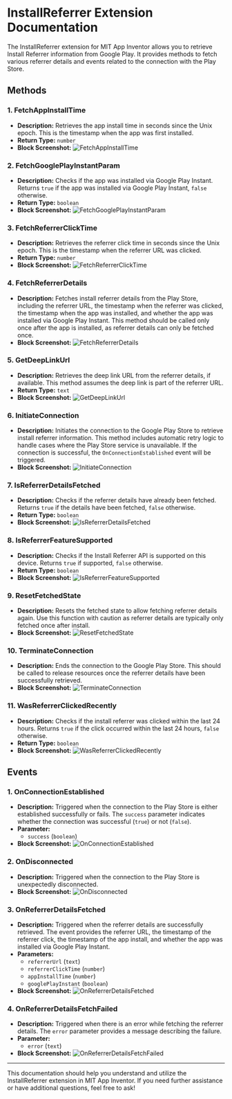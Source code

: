 
# InstallReferrer Extension Documentation

The InstallReferrer extension for MIT App Inventor allows you to retrieve Install Referrer information from Google Play. It provides methods to fetch various referrer details and events related to the connection with the Play Store.

## Methods

### 1. **FetchAppInstallTime**

- **Description:** Retrieves the app install time in seconds since the Unix epoch. This is the timestamp when the app was first installed.
- **Return Type:** `number`
- **Block Screenshot:**
  ![FetchAppInstallTime](https://i.postimg.cc/FzssX63M/Fetch-App-Install-Time-Block.png)

### 2. **FetchGooglePlayInstantParam**

- **Description:** Checks if the app was installed via Google Play Instant. Returns `true` if the app was installed via Google Play Instant, `false` otherwise.
- **Return Type:** `boolean`
- **Block Screenshot:**
  ![FetchGooglePlayInstantParam](https://i.postimg.cc/Y0n2rxxh/Fetch-Google-Play-Instant-Param-Block.png)

### 3. **FetchReferrerClickTime**

- **Description:** Retrieves the referrer click time in seconds since the Unix epoch. This is the timestamp when the referrer URL was clicked.
- **Return Type:** `number`
- **Block Screenshot:**
  ![FetchReferrerClickTime](https://i.postimg.cc/1RJ3r9Zs/Fetch-Referrer-Click-Time-Block.png)

### 4. **FetchReferrerDetails**

- **Description:** Fetches install referrer details from the Play Store, including the referrer URL, the timestamp when the referrer was clicked, the timestamp when the app was installed, and whether the app was installed via Google Play Instant. This method should be called only once after the app is installed, as referrer details can only be fetched once.
- **Block Screenshot:**
  ![FetchReferrerDetails](https://i.postimg.cc/0245hcQ4/Fetch-Referrer-Details-Block.png)

### 5. **GetDeepLinkUrl**

- **Description:** Retrieves the deep link URL from the referrer details, if available. This method assumes the deep link is part of the referrer URL.
- **Return Type:** `text`
- **Block Screenshot:**
  ![GetDeepLinkUrl](https://i.postimg.cc/GhthMZcY/Get-Deep-Link-Url-Block.png)

### 6. **InitiateConnection**

- **Description:** Initiates the connection to the Google Play Store to retrieve install referrer information. This method includes automatic retry logic to handle cases where the Play Store service is unavailable. If the connection is successful, the `OnConnectionEstablished` event will be triggered.
- **Block Screenshot:**
  ![InitiateConnection](https://i.postimg.cc/Hk7WmX8k/Initiate-Connection-Block.png)

### 7. **IsReferrerDetailsFetched**

- **Description:** Checks if the referrer details have already been fetched. Returns `true` if the details have been fetched, `false` otherwise.
- **Return Type:** `boolean`
- **Block Screenshot:**
  ![IsReferrerDetailsFetched](https://i.postimg.cc/7L8HZhSM/Is-Referrer-Details-Fetched-Block.png)

### 8. **IsReferrerFeatureSupported**

- **Description:** Checks if the Install Referrer API is supported on this device. Returns `true` if supported, `false` otherwise.
- **Return Type:** `boolean`
- **Block Screenshot:**
  ![IsReferrerFeatureSupported](https://i.postimg.cc/YS6pG73c/Is-Referrer-Feature-Supported-Block.png)

### 9. **ResetFetchedState**

- **Description:** Resets the fetched state to allow fetching referrer details again. Use this function with caution as referrer details are typically only fetched once after install.
- **Block Screenshot:**
  ![ResetFetchedState](https://i.postimg.cc/YqDjMtXb/Reset-Fetched-State-Block.png)

### 10. **TerminateConnection**

- **Description:** Ends the connection to the Google Play Store. This should be called to release resources once the referrer details have been successfully retrieved.
- **Block Screenshot:**
  ![TerminateConnection](https://i.postimg.cc/W3V1Xz3b/Terminate-Connection-Block.png)

### 11. **WasReferrerClickedRecently**

- **Description:** Checks if the install referrer was clicked within the last 24 hours. Returns `true` if the click occurred within the last 24 hours, `false` otherwise.
- **Return Type:** `boolean`
- **Block Screenshot:**
  ![WasReferrerClickedRecently](https://i.postimg.cc/Y9xqV7GN/Was-Referrer-Clicked-Recently-Block.png)

## Events

### 1. **OnConnectionEstablished**

- **Description:** Triggered when the connection to the Play Store is either established successfully or fails. The `success` parameter indicates whether the connection was successful (`true`) or not (`false`).
- **Parameter:**
  - `success` (`boolean`)
- **Block Screenshot:**
  ![OnConnectionEstablished](https://i.postimg.cc/Pr5NgCMC/On-Connection-Established-Block.png)

### 2. **OnDisconnected**

- **Description:** Triggered when the connection to the Play Store is unexpectedly disconnected.
- **Block Screenshot:**
  ![OnDisconnected](https://i.postimg.cc/HkJnLFRH/On-Disconnected-Block.png)

### 3. **OnReferrerDetailsFetched**

- **Description:** Triggered when the referrer details are successfully retrieved. The event provides the referrer URL, the timestamp of the referrer click, the timestamp of the app install, and whether the app was installed via Google Play Instant.
- **Parameters:**
  - `referrerUrl` (`text`)
  - `referrerClickTime` (`number`)
  - `appInstallTime` (`number`)
  - `googlePlayInstant` (`boolean`)
- **Block Screenshot:**
  ![OnReferrerDetailsFetched](https://i.postimg.cc/SKCK6Cmv/On-Referrer-Details-Fetched-Block.png)

### 4. **OnReferrerDetailsFetchFailed**

- **Description:** Triggered when there is an error while fetching the referrer details. The `error` parameter provides a message describing the failure.
- **Parameter:**
  - `error` (`text`)
- **Block Screenshot:**
  ![OnReferrerDetailsFetchFailed](https://i.postimg.cc/CxW1nmp8/On-Referrer-Details-Fetch-Failed-Block.png)

---

This documentation should help you understand and utilize the InstallReferrer extension in MIT App Inventor. If you need further assistance or have additional questions, feel free to ask!
